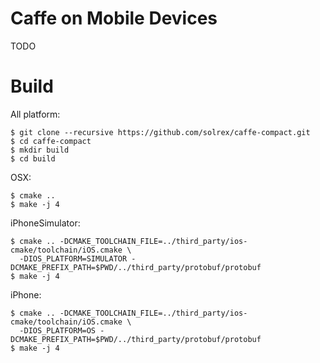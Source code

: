 Caffe on Mobile Devices
==================

TODO

Build
==================

All platform:

```
$ git clone --recursive https://github.com/solrex/caffe-compact.git
$ cd caffe-compact
$ mkdir build
$ cd build
```

OSX:

```
$ cmake ..
$ make -j 4
```

iPhoneSimulator:

```
$ cmake .. -DCMAKE_TOOLCHAIN_FILE=../third_party/ios-cmake/toolchain/iOS.cmake \
  -DIOS_PLATFORM=SIMULATOR -DCMAKE_PREFIX_PATH=$PWD/../third_party/protobuf/protobuf
$ make -j 4
```

iPhone:

```
$ cmake .. -DCMAKE_TOOLCHAIN_FILE=../third_party/ios-cmake/toolchain/iOS.cmake \
  -DIOS_PLATFORM=OS -DCMAKE_PREFIX_PATH=$PWD/../third_party/protobuf/protobuf
$ make -j 4
```
